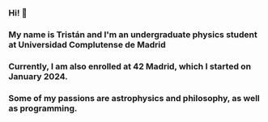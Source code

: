 ### Hi! 👋
### My name is Tristán and I'm an undergraduate physics student at Universidad Complutense de Madrid
### Currently, I am also enrolled at 42 Madrid, which I started on January 2024.
### Some of my passions are astrophysics and philosophy, as well as programming.
<!--
**tortiz-r/tortiz-r** is a ✨ _special_ ✨ repository because its `README.md` (this file) appears on your GitHub profile.

Here are some ideas to get you started:

- 🔭 I’m currently working on ...
- 🌱 I’m currently learning ...
- 👯 I’m looking to collaborate on ...
- 🤔 I’m looking for help with ...
- 💬 Ask me about ...
- 📫 How to reach me: ...
- 😄 Pronouns: ...
- ⚡ Fun fact: ...
-->

